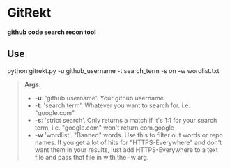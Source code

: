 GitRekt
===================
**github code search recon tool**

Use
-------------

python gitrekt.py -u github_username -t search_term -s on -w wordlist.txt

> **Args:**
> - -**u**: 'github username'.  Your github username.
> - -**t**: 'search term'.  Whatever you want to search for.  i.e. "google.com"
> - -**s**: 'strict search'.  Only returns a match if it's 1:1 for your search term, i.e. "google.com" won't return com.google 
> - -**w** 'wordlist'.  "Banned" words. Use this to filter out words or repo names.  If you get a lot of hits for "HTTPS-Everywhere" and don't want them in your results, just add HTTPS-Everywhere to a text file and pass that file in with the -w arg.
